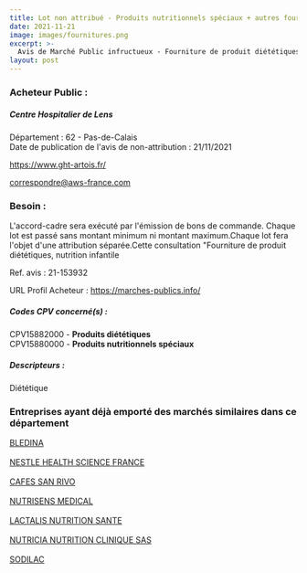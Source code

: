 ```yaml
---
title: Lot non attribué - Produits nutritionnels spéciaux + autres fournitures
date: 2021-11-21
image: images/fournitures.png
excerpt: >-
  Avis de Marché Public infructueux - Fourniture de produit diététiques, nutrition infantile et additifs alimentaires divers
layout: post
---
```


### Acheteur Public :
##### Centre Hospitalier de Lens
Département : 62 - Pas-de-Calais<br/>
Date de publication de l'avis de non-attribution : 21/11/2021


https://www.ght-artois.fr/

correspondre@aws-france.com


### Besoin :

L'accord-cadre sera exécuté par l'émission de bons de commande. Chaque lot est passé sans montant minimum ni montant maximum.Chaque lot fera l'objet d'une attribution séparée.Cette consultation "Fourniture de produit diététiques, nutrition infantile

Ref. avis : 21-153932

URL Profil Acheteur : https://marches-publics.info/

##### Codes CPV concerné(s) :
CPV15882000 - **Produits diététiques** <br/>
CPV15880000 - **Produits nutritionnels spéciaux** <br/>

##### Descripteurs :
Diététique <br/>

### Entreprises ayant déjà emporté des marchés similaires dans ce département
<a href="/entreprise-544/siren-301374922">BLEDINA</a><br/><br/>
<a href="/entreprise-546/siren-319543948">NESTLE HEALTH SCIENCE FRANCE</a><br/><br/>
<a href="/entreprise-550/siren-350713483">CAFES SAN RIVO</a><br/><br/>
<a href="/entreprise-555/siren-403029390">NUTRISENS MEDICAL</a><br/><br/>
<a href="/entreprise-563/siren-451194963">LACTALIS NUTRITION SANTE</a><br/><br/>
<a href="/entreprise-563/siren-451229306">NUTRICIA NUTRITION CLINIQUE SAS</a><br/><br/>
<a href="/entreprise-573/siren-689801470">SODILAC</a><br/><br/>
